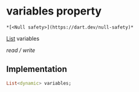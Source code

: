 


# variables property




    *[<Null safety>](https://dart.dev/null-safety)*


[List](https://api.flutter.dev/flutter/dart-core/List-class.html) variables
  
_read / write_






## Implementation

```dart
List<dynamic> variables;


```







